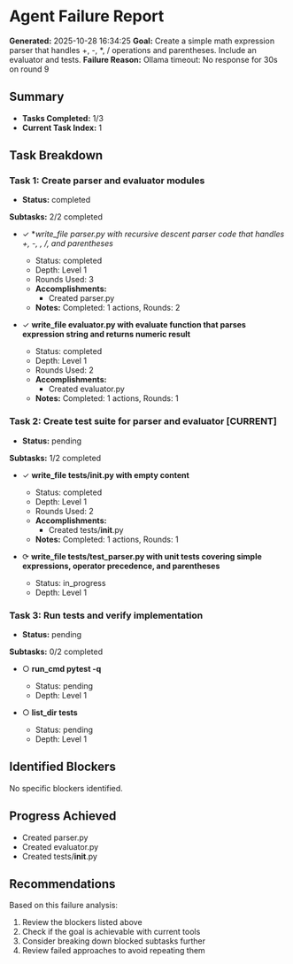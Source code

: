# Agent Failure Report

**Generated:** 2025-10-28 16:34:25
**Goal:** Create a simple math expression parser that handles +, -, *, / operations and parentheses. Include an evaluator and tests.
**Failure Reason:** Ollama timeout: No response for 30s on round 9

## Summary

- **Tasks Completed:** 1/3
- **Current Task Index:** 1

## Task Breakdown

### Task 1: Create parser and evaluator modules 

- **Status:** completed

**Subtasks:** 2/2 completed

- ✓ **write_file parser.py with recursive descent parser code that handles +, -, *, /, and parentheses**
  - Status: completed
  - Depth: Level 1
  - Rounds Used: 3
  - **Accomplishments:**
    - Created parser.py
  - **Notes:** Completed: 1 actions, Rounds: 2

- ✓ **write_file evaluator.py with evaluate function that parses expression string and returns numeric result**
  - Status: completed
  - Depth: Level 1
  - Rounds Used: 2
  - **Accomplishments:**
    - Created evaluator.py
  - **Notes:** Completed: 1 actions, Rounds: 1


### Task 2: Create test suite for parser and evaluator **[CURRENT]**

- **Status:** pending

**Subtasks:** 1/2 completed

- ✓ **write_file tests/__init__.py with empty content**
  - Status: completed
  - Depth: Level 1
  - Rounds Used: 2
  - **Accomplishments:**
    - Created tests/__init__.py
  - **Notes:** Completed: 1 actions, Rounds: 1

- ⟳ **write_file tests/test_parser.py with unit tests covering simple expressions, operator precedence, and parentheses**
  - Status: in_progress
  - Depth: Level 1


### Task 3: Run tests and verify implementation 

- **Status:** pending

**Subtasks:** 0/2 completed

- ○ **run_cmd pytest -q**
  - Status: pending
  - Depth: Level 1

- ○ **list_dir tests**
  - Status: pending
  - Depth: Level 1


## Identified Blockers

No specific blockers identified.

## Progress Achieved

- Created parser.py
- Created evaluator.py
- Created tests/__init__.py

## Recommendations

Based on this failure analysis:
1. Review the blockers listed above
2. Check if the goal is achievable with current tools
3. Consider breaking down blocked subtasks further
4. Review failed approaches to avoid repeating them

